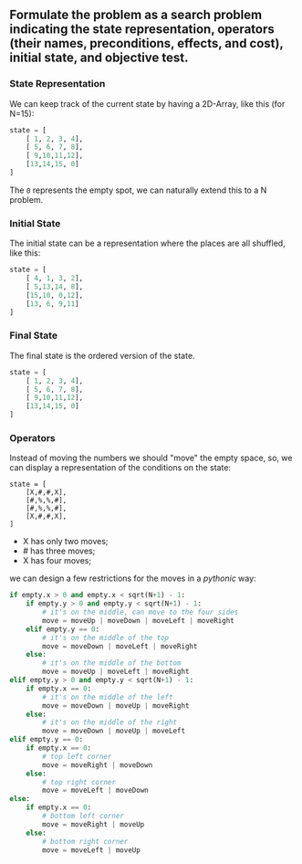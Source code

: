## Formulate the problem as a search problem indicating the state representation, operators (their names, preconditions, effects, and cost), initial state, and objective test.

### State Representation

We can keep track of the current state by having a 2D-Array, like this (for N=15):

```python
state = [
    [ 1, 2, 3, 4],
    [ 5, 6, 7, 8],
    [ 9,10,11,12],
    [13,14,15, 0]
]
```

The `0` represents the empty spot, we can naturally extend this to a N problem.

### Initial State

The initial state can be a representation where the places are all shuffled, like this:

```python
state = [
    [ 4, 1, 3, 2],
    [ 5,13,14, 8],
    [15,10, 0,12],
    [13, 6, 9,11]
]
```

### Final State

The final state is the ordered version of the state.

```python
state = [
    [ 1, 2, 3, 4],
    [ 5, 6, 7, 8],
    [ 9,10,11,12],
    [13,14,15, 0]
]
```

### Operators

Instead of moving the numbers we should "move" the empty space, so, we can display a representation of the conditions on the state:

```
state = [
    [X,#,#,X],
    [#,%,%,#],
    [#,%,%,#],
    [X,#,#,X],
]
```

- X has only two moves;
- \# has three moves;
- X has four moves;

we can design a few restrictions for the moves in a *pythonic* way:

```python
if empty.x > 0 and empty.x < sqrt(N+1) - 1:
   	if empty.y > 0 and empty.y < sqrt(N+1) - 1:
        # it's on the middle, can move to the four sides
        move = moveUp | moveDown | moveLeft | moveRight
    elif empty.y == 0:
        # it's on the middle of the top
        move = moveDown | moveLeft | moveRight
    else:
        # it's on the middle of the bottom
        move = moveUp | moveLeft | moveRight
elif empty.y > 0 and empty.y < sqrt(N+1) - 1:
    if empty.x == 0:
        # it's on the middle of the left
        move = moveDown | moveUp | moveRight
    else:
        # it's on the middle of the right
        move = moveDown | moveUp | moveLeft
elif empty.y == 0:
    if empty.x == 0:
        # top left corner
        move = moveRight | moveDown
    else:
        # top right corner
        move = moveLeft | moveDown
else:
    if empty.x == 0:
        # bottom left corner
        move = moveRight | moveUp
    else:
        # bottom right corner
        move = moveLeft | moveUp
    
```





